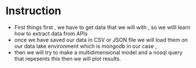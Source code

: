 # Instruction
- First things first , we have to get data that we will with , so we willl learn how to extract data from APIs 
- once we have saved our data in CSV or JSON file we will load them on our data lake environment which is mongodb in our case , 
- then we will try to make a multidimensional model and a nosql query that repesents this then we will plot results.